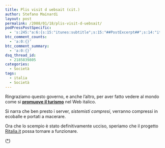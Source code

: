 ```yaml
---
title: Plis visit d uebsait (cit.)
author: Stefano Mainardi
layout: post
permalink: /2008/01/18/plis-visit-d-uebsait/
podPressPostSpecific:
  - 's:245:"a:6:{s:15:"itunes:subtitle";s:15:"##PostExcerpt##";s:14:"itunes:summary";s:15:"##PostExcerpt##";s:15:"itunes:keywords";s:17:"##WordPressCats##";s:13:"itunes:author";s:10:"##Global##";s:15:"itunes:explicit";s:2:"No";s:12:"itunes:block";s:2:"No";}";'
btc_comment_counts:
  - 'a:0:{}'
btc_comment_summary:
  - 'a:0:{}'
dsq_thread_id:
  - 2185839805
categories:
  - Società
tags:
  - italia
  - Società
---
```

Ringraziamo questo governo, e anche l&#8217;altro, per aver fatto vedere al mondo come si **<a href="http://www.lastampa.it/_web/CMSTP/tmplrubriche/giornalisti/grubrica.asp?ID_blog=2&ID_articolo=636&ID_sezione=3&sezione=" target="_blank">promuove il turismo</a>** nel Web italico.

Si narra che ben presto i server, *sistemisti compresi*, verranno compressi in ecoballe e portati a macerare.

Ora che lo scempio è stato definitivamente ucciso, speriamo che il progetto <a href="http://www.ritalia.eu/" target="_blank">Ritalia.it</a> possa tornare a funzionare.

(<a href="http://www.youtube.com/watch?v=Lp2uDyzxP6g" target="_blank">*</a>)